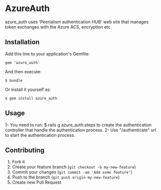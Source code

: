 # AzureAuth

azure_auth uses 'Peerialism authentication HUB' web site that manages token exchanges with the Azure ACS, encryption etc.

## Installation

Add this line to your application's Gemfile:

    gem 'azure_auth'

And then execute:

    $ bundle

Or install it yourself as:

    $ gem install azure_auth

## Usage

1- You need to run:
	$ rails g azure_auth:steps
   to create the authentication controller that handle the authentication process.
2- Use "/authenticate" url to start the authentication process.

## Contributing

1. Fork it
2. Create your feature branch (`git checkout -b my-new-feature`)
3. Commit your changes (`git commit -am 'Add some feature'`)
4. Push to the branch (`git push origin my-new-feature`)
5. Create new Pull Request